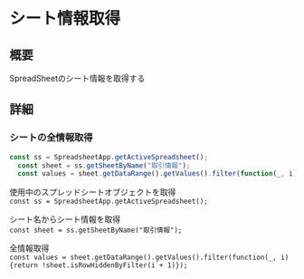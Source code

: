 # シート情報取得
## 概要
SpreadSheetのシート情報を取得する
## 詳細
### シートの全情報取得
```JavaScript
const ss = SpreadsheetApp.getActiveSpreadsheet();
  const sheet = ss.getSheetByName("取引情報");
  const values = sheet.getDataRange().getValues().filter(function(_, i) {return !sheet.isRowHiddenByFilter(i + 1)});
```
使用中のスプレッドシートオブジェクトを取得  
`const ss = SpreadsheetApp.getActiveSpreadsheet();`

シート名からシート情報を取得  
`const sheet = ss.getSheetByName("取引情報");`

全情報取得  
`const values = sheet.getDataRange().getValues().filter(function(_, i) {return !sheet.isRowHiddenByFilter(i + 1)});`
